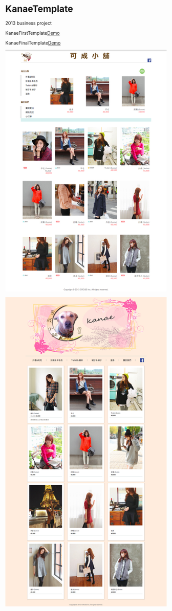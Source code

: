 # KanaeTemplate

2013 business project

KanaeFirstTemplate<a href="http://htmlpreview.github.io/?https://github.com/tyrionchiang/KanaeTemplate/blob/master/KanaeFirstTemplate/index.html">Demo</a>

KanaeFinalTemplate<a href="http://htmlpreview.github.io/?https://github.com/tyrionchiang/KanaeTemplate/blob/master/KanaeFinalTemplate/index.html">Demo</a>

![Example](https://github.com/tyrionchiang/KanaeTemplate/blob/master/KanaeFirstTemplate/img/kaneFirstTemplateScreenShot.jpg)

![Example](https://github.com/tyrionchiang/KanaeTemplate/blob/master/KanaeFinalTemplate/img/kaneFinalTemplateScreenShot.jpg)

